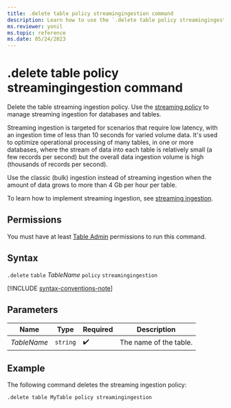 ```yaml
---
title: .delete table policy streamingingestion command
description: Learn how to use the `.delete table policy streamingingestion` command to delete a table's streaming ingestion policy.
ms.reviewer: yonil
ms.topic: reference
ms.date: 05/24/2023
---
```

# .delete table policy streamingingestion command

Delete the table streaming ingestion policy. Use the [streaming policy](../management/streaming-ingestion-policy.md) to manage streaming ingestion for databases and tables.  

Streaming ingestion is targeted for scenarios that require low latency, with an ingestion time of less than 10 seconds for varied volume data. It's used to optimize operational processing of many tables, in one or more databases, where the stream of data into each table is relatively small (a few records per second) but the overall data ingestion volume is high (thousands of records per second).

Use the classic (bulk) ingestion instead of streaming ingestion when the amount of data grows to more than 4 Gb per hour per table.

To learn how to implement streaming ingestion, see [streaming ingestion](../../ingest-data-streaming.md).

## Permissions

You must have at least [Table Admin](access-control/role-based-access-control.md) permissions to run this command.

## Syntax

`.delete` `table` *TableName* `policy` `streamingingestion`

[!INCLUDE [syntax-conventions-note](../includes/syntax-conventions-note.md)]

## Parameters

|Name|Type|Required|Description|
|--|--|--|--|
|*TableName*| `string` | :heavy_check_mark:|The name of the table.|

## Example

The following command deletes the streaming ingestion policy:

```kusto
.delete table MyTable policy streamingingestion 
```
